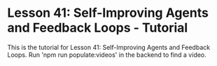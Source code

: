 # Lesson 41: Self-Improving Agents and Feedback Loops - Tutorial

This is the tutorial for Lesson 41: Self-Improving Agents and Feedback Loops. Run 'npm run populate:videos' in the backend to find a video.
